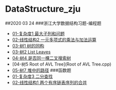 # DataStructure_zju
##2020 03 24 
###浙江大学数据结构习题-编程题
- [01-复杂度1 最大子列和问题](MaxSubSum.cpp) 
- [02-线性结构2 一元多项式的乘法与加法运算](Polynomial.cpp)
- [03-树1 树的同构](Isomorphic.cpp)
- [03-树2 List Leaves](ListLeaves.cpp)
- [04-树4 是否同一棵二叉搜索树](JudgeTree.cpp)
- [04-树5 Root of AVL Tree](Root of AVL Tree.cpp)
- [05-树7 堆中的路径](PathOfHeap.cpp)
###函数题
- [01-复杂度3 二分查找](BinarySearch.cpp)
- [02-线性结构1 两个有序链表序列的合并](Merge2.cpp)